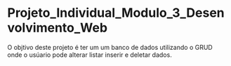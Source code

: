 # Projeto_Individual_Modulo_3_Desenvolvimento_Web
 O objtivo deste projeto é ter um um banco de dados utilizando o GRUD onde o usúario pode alterar listar inserir e deletar dados.
